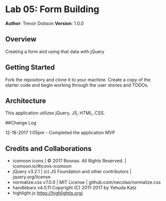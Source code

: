 # Lab 05: Form Building

**Author**: Trevor Dobson
**Version**: 1.0.0

## Overview
Creating a form and using that data with jQuery

## Getting Started
Fork the repository and clone it to your machine.  Create a copy of the starter code and begin working through the user stories and TODOs.

## Architecture
This application utilizes jQuery, JS, HTML, CSS.

##Change Log

12-18-2017 1:05pm - Completed the application MVP

## Credits and Collaborations
* icomoon icons | © 2017 Roonas. All Rights Reserved. | icomoon.io/#icons-icomoon
* jQuery v3.2.1 | (c) JS Foundation and other contributors | jquery.org/license
* normalize.css v7.0.0 | MIT License | github.com/necolas/normalize.css
* handlebars v4.0.11 Copyright (C) 2011-2017 by Yehuda Katz
* highlight.js https://highlightjs.org/